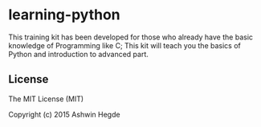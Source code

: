 # learning-python

This training kit has been developed for those who already have the basic knowledge of Programming like C; This kit will teach you the basics of Python and introduction to advanced part.

## License

The MIT License (MIT)

Copyright (c) 2015 Ashwin Hegde
